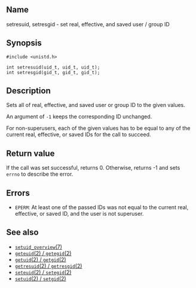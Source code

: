 ## Name

setresuid, setresgid - set real, effective, and saved user / group ID

## Synopsis

```**c++
#include <unistd.h>

int setresuid(uid_t, uid_t, uid_t);
int setresgid(gid_t, gid_t, gid_t);
```

## Description

Sets all of real, effective, and saved user or group ID to the given values.

An argument of `-1` keeps the corresponding ID unchanged.

For non-superusers, each of the given values has to be equal to any of the current real, effective, or saved IDs for the call to succeed.

## Return value

If the call was set successful, returns 0.
Otherwise, returns -1 and sets `errno` to describe the error.

## Errors

* `EPERM`: At least one of the passed IDs was not equal to the current real, effective, or saved ID, and the user is not superuser.

## See also

* [`setuid_overview`(7)](../man7/setuid_overview.md)
* [`geteuid`(2) / `getegid`(2)](geteuid.md)
* [`getuid`(2) / `getgid`(2)](getuid.md)
* [`getresuid`(2) / `getresgid`(2)](getresuid.md)
* [`seteuid`(2) / `setegid`(2)](seteuid.md)
* [`setuid`(2) / `setgid`(2)](setuid.md)
